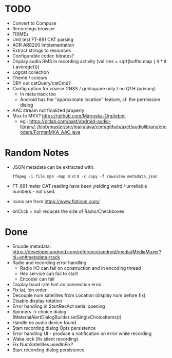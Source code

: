 # TODO

- Convert to Compose
- Recordings browser
- FIXMEs
- Unit test FT-891 CAT parsing
- AOR AR8200 implementation
- Extract strings to resources
- Configurable codec bitrates?
- Display audio RMS in recording activity (val rms = sqrt(buffer.map { it * it }.average()))
- Logcat collection
- Theme / colours
- DRY out catQuery/catCmd?
- Config option for coarse GNSS / gridsquare only / no QTH (privacy)
  - In meta track too
  - Android has the "approximate location" feature, cf. the permission dialog
- AAC stream not finalized properly
- Mux to MKV? https://github.com/Matroska-Org/jebml
  - eg.: https://gitlab.com/axet/android-audio-library/-/blob/master/src/main/java/com/github/axet/audiolibrary/encoders/FormatMKA_AAC.java

# Random Notes

- JSON metadata can be extracted with:
  ```shell
  ffmpeg -i file.mp4 -map 0:d:0 -c copy -f rawvideo metadata.json
  ```

- FT-891 meter CAT reading have been yielding weird / unreliable numbers - not used.

- Icons are from https://www.flaticon.com/

- onClick = null reduces the size of Radio/Checkboxes

# Done

- Encode metadata: https://developer.android.com/reference/android/media/MediaMuxer?hl=en#metadata-track
- Radio and recording error handling
  - Radio I/O can fail on construction and in encoding thread
  - Rec service can fail to start
  - Encoder can fail
- Display baud rate hint on connection error
- Fix lat, lon order
- Decouple num satellites from Location (display num before fix)
- Disable display rotation
- Error handling in StartRecAct serial opening
- Spinners -> choice dialog (MaterialAlertDialogBuilder.setSingleChoiceItems())
- Handle no audio device found
- Start recording dialog Opts persistence
- Error handling UI - produce a notification on error while recording
- Wake lock (fix silent recording)
- Fix NumSatellites.usedInFix?
- Start recording dialog persistence
